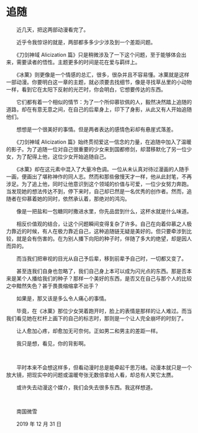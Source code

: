 # 追随

　　近几天，把这两部动漫看完了。

　　近乎令我惊讶的就是，两部都多多少少涉及到一个差距问题。

　　《刀剑神域 Alicization 篇》只是稍微涉及了一下这个问题，至于能够体会出来，需要读者的悟性。主题更多的时间是花在爱与羁绊上。

　　《冰菓》则更像是一个情感的总汇，很多，很杂并且不容易懂。冰菓就是这样一部动漫。你要明白这一章的主题，就必须要去找细节，像是寻找草丛里的小动物一样，看到它在太阳下反射的光芒时，你会明白，它想要传达的东西。

　　它们都有着一个相似的情节：为了一个所仰慕钦佩的人，毅然决然踏上追随的道路，却在有意无意之间，在自己的后辈身上，印下了身影，从此又有人开始追随他们。

　　想想是一个很美好的事情。但是两者表达的感情色彩却有悬崖式落差。

　　《刀剑神域 Alicization 篇》始终贯彻爱这一信念的力量，在追随中加入了温暖的影子。为了追随一位对自己很重要的少女来到国都修剑，却潜移默化了另一位少女，为了配得上他，这位少女开始追随自己。

　　《冰菓》却在这元素中混入了大量冷色调。一位从未认真对待过漫画的人随手一画，便画出了堪称神作的同人志。然而和那些傲慢天才一样，他从此封笔，不再涉足。为了追上他，同时让他意识到这个领域的价值与可爱，一位少女努力奔跑。当发现她的想法传达不到，停下来时，自己却已然是一名优秀的创作者。然而，追随者在仰慕着她的同时，依然承认着，那绝对的鸿沟。

　　像是一把盐和一包糖同时撒进水里，你先品尝到什么，这杯水就是什么味道。

　　相反价值观的结合，让这个问题瞬间变得复杂了许多。自己在向着仰慕之人极力靠近的时候，有人在极力靠近自己，这种追随链无疑是美好的。但只要牵涉到比较，就是会有伤害的。在为别人播下向阳的种子时，伴随了多大的绝望，却是因人而异的。

　　而当我们把审视的目光从自己予后辈，移到前辈予自己时，一切都又变了。

　　甚至连我们自身也忽略了，我们自己身上本可以成为闪光点的东西。那是否本来是某个人播给我们的种子？那样一个美好的东西，是否又在自己与那个人的比较之中黯然失色？甚于畏畏缩缩拿不出手？

　　如果是，那又该是多么令人痛心的事情。

　　毕竟，在《冰菓》那位少女哭着跑开时，脸上的表情是那样的让人难过。而当我们看见她在栏杆上画下的自己的标志时，那则是一个让人完全崩坏的时刻了。

　　让人愈加心疼，却愈加无可奈何。正如男二和男主的差距一样。

　　我只是想，看见，你的背影啊。

<br />

　　平时本来不会想这样多，但看动漫时总是能牵起千思万绪。动漫本就只是一个放大镜，把现实中的问题或温暖夸张无数倍拿给人看，却总有人笑它太赝。

　　或许失去动漫这个媒介，我们会失去很多东西。我这样想道。

<br />

　　南国微雪
　　

　　2019 年 12 月 31 日